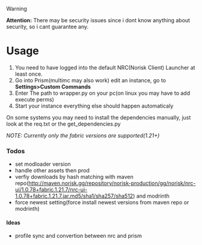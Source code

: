 

> [!WARNING]
> **Attention:** There may be security issues since i dont know anything about security, so i cant guarantee any.

# Usage
1. You need to have logged into the default NRC(Norisk Client) Launcher at least once.
2. Go into Prism(multimc may also work) edit an instance, go to **Settings>Custom Commands**
3. Enter The path to wrapper.py on your pc(on linux you may have to add execute perms)
4. Start your instance
everything else should happen automaticaly

On some systems you may need to install the dependencies manually, just look at the req.txt or the get_dependencies.py

_NOTE: Currently only the fabric versions are supported(1.21+)_

### Todos
- set modloader version
- handle other assets then prod
- verfiy downloads by hash matching with maven repo(http://maven.norisk.gg/repository/norisk-production/gg/norisk/nrc-ui/1.0.78+fabric.1.21.7/nrc-ui-1.0.78+fabric.1.21.7.jar.md5/sha1/sha257/sha512) and modrinth
- force newest setting(force install newest versions from maven repo or modrinth)



#### Ideas
- profile sync and convertion between nrc and prism
